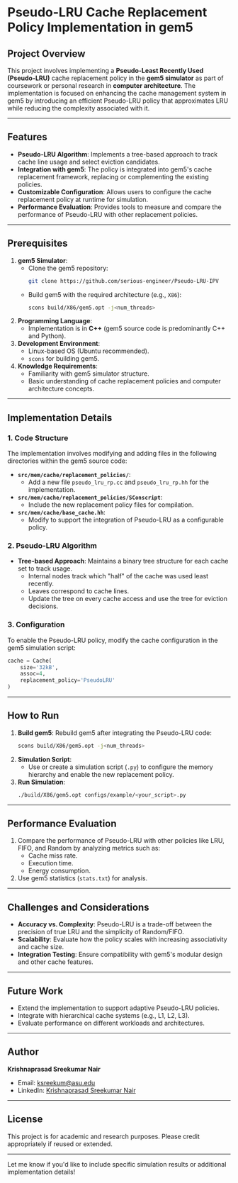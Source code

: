 # Pseudo-LRU Cache Replacement Policy Implementation in gem5

## Project Overview
This project involves implementing a **Pseudo-Least Recently Used (Pseudo-LRU)** cache replacement policy in the **gem5 simulator** as part of coursework or personal research in **computer architecture**. The implementation is focused on enhancing the cache management system in gem5 by introducing an efficient Pseudo-LRU policy that approximates LRU while reducing the complexity associated with it.

---

## Features
- **Pseudo-LRU Algorithm**: Implements a tree-based approach to track cache line usage and select eviction candidates.
- **Integration with gem5**: The policy is integrated into gem5's cache replacement framework, replacing or complementing the existing policies.
- **Customizable Configuration**: Allows users to configure the cache replacement policy at runtime for simulation.
- **Performance Evaluation**: Provides tools to measure and compare the performance of Pseudo-LRU with other replacement policies.

---

## Prerequisites
1. **gem5 Simulator**:
   - Clone the gem5 repository:  
     ```bash
     git clone https://github.com/serious-engineer/Pseudo-LRU-IPV
     ```
   - Build gem5 with the required architecture (e.g., `X86`):  
     ```bash
     scons build/X86/gem5.opt -j<num_threads>
     ```
2. **Programming Language**:  
   - Implementation is in **C++** (gem5 source code is predominantly C++ and Python).
3. **Development Environment**:
   - Linux-based OS (Ubuntu recommended).
   - `scons` for building gem5.
4. **Knowledge Requirements**:
   - Familiarity with gem5 simulator structure.
   - Basic understanding of cache replacement policies and computer architecture concepts.

---

## Implementation Details
### 1. Code Structure
The implementation involves modifying and adding files in the following directories within the gem5 source code:
- **`src/mem/cache/replacement_policies/`**:
  - Add a new file `pseudo_lru_rp.cc` and `pseudo_lru_rp.hh` for the implementation.
- **`src/mem/cache/replacement_policies/SConscript`**:
  - Include the new replacement policy files for compilation.
- **`src/mem/cache/base_cache.hh`**:
  - Modify to support the integration of Pseudo-LRU as a configurable policy.

### 2. Pseudo-LRU Algorithm
- **Tree-based Approach**: Maintains a binary tree structure for each cache set to track usage.
  - Internal nodes track which "half" of the cache was used least recently.
  - Leaves correspond to cache lines.
  - Update the tree on every cache access and use the tree for eviction decisions.

### 3. Configuration
To enable the Pseudo-LRU policy, modify the cache configuration in the gem5 simulation script:
```python
cache = Cache(
    size='32kB',
    assoc=4,
    replacement_policy='PseudoLRU'
)
```

---

## How to Run
1. **Build gem5**: Rebuild gem5 after integrating the Pseudo-LRU code:
   ```bash
   scons build/X86/gem5.opt -j<num_threads>
   ```
2. **Simulation Script**:
   - Use or create a simulation script (`.py`) to configure the memory hierarchy and enable the new replacement policy.
3. **Run Simulation**:
   ```bash
   ./build/X86/gem5.opt configs/example/<your_script>.py
   ```

---

## Performance Evaluation
1. Compare the performance of Pseudo-LRU with other policies like LRU, FIFO, and Random by analyzing metrics such as:
   - Cache miss rate.
   - Execution time.
   - Energy consumption.
2. Use gem5 statistics (`stats.txt`) for analysis.

---

## Challenges and Considerations
- **Accuracy vs. Complexity**: Pseudo-LRU is a trade-off between the precision of true LRU and the simplicity of Random/FIFO.
- **Scalability**: Evaluate how the policy scales with increasing associativity and cache size.
- **Integration Testing**: Ensure compatibility with gem5's modular design and other cache features.

---

## Future Work
- Extend the implementation to support adaptive Pseudo-LRU policies.
- Integrate with hierarchical cache systems (e.g., L1, L2, L3).
- Evaluate performance on different workloads and architectures.

---

## Author
**Krishnaprasad Sreekumar Nair**  
- Email: ksreekum@asu.edu  
- LinkedIn: [Krishnaprasad Sreekumar Nair](https://www.linkedin.com/in/krishnaprasad-s)  

---

## License
This project is for academic and research purposes. Please credit appropriately if reused or extended.

---

Let me know if you'd like to include specific simulation results or additional implementation details!
